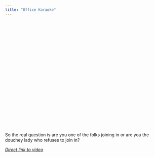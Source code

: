 ```yaml
---
title: "Office Karaoke"
---
```

<p><object width="425" height="344"><param name="movie" value="http://www.youtube.com/v/XWhUeAy35qc&color1=0xb1b1b1&color2=0xcfcfcf&hl=en&feature=player_embedded&fs=1"></param><param name="allowFullScreen" value="true"></param><param name="allowScriptAccess" value="always"></param><embed src="http://www.youtube.com/v/XWhUeAy35qc&color1=0xb1b1b1&color2=0xcfcfcf&hl=en&feature=player_embedded&fs=1" type="application/x-shockwave-flash" allowfullscreen="true" allowScriptAccess="always" width="425" height="344"></embed></object></p>
<p>So the real question is are you one of the folks joining in or are you the douchey lady who refuses to join in?</p>
<p><em><a href="http://www.youtube.com/watch?v=XWhUeAy35qc&feature=player_embedded">Direct link to video</a></em></p>
